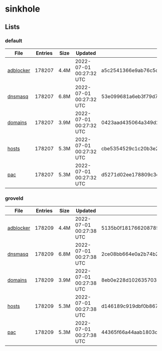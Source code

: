 # sinkhole

## Lists

### default

|File|Entries|Size|Updated|Hash|
|-|-|-|-|-|
|[adblocker](https://raw.githubusercontent.com/groveld/sinkhole/lists/default/adblocker.txt)|178207|4.4M|2022-07-01 00:27:32 UTC|a5c2541366e9ab76c5c1b576299a1bce3de918d3818ce68f275acf3c1d6408f7|
|[dnsmasq](https://raw.githubusercontent.com/groveld/sinkhole/lists/default/dnsmasq.txt)|178207|6.8M|2022-07-01 00:27:32 UTC|53e099681a6eb3f79d7fb356f34dea8c96e61d97ea8443fbedce7be7478d6a39|
|[domains](https://raw.githubusercontent.com/groveld/sinkhole/lists/default/domains.txt)|178207|3.9M|2022-07-01 00:27:32 UTC|0423aad435064a349d227e1f8f49a4c7a5c0ca74b0a654e9537b9cde756d57d3|
|[hosts](https://raw.githubusercontent.com/groveld/sinkhole/lists/default/hosts.txt)|178207|5.3M|2022-07-01 00:27:32 UTC|cbe5354529c1c20b3e2062e884730ab30e38b91255f7a1eecce9b74fd62ed4d6|
|[pac](https://raw.githubusercontent.com/groveld/sinkhole/lists/default/pac.txt)|178207|5.3M|2022-07-01 00:27:32 UTC|d5271d02ee178809c3dec63f1aad2e8aeb1c7d2fc30db767367d7a52bbe0cbc7|

### groveld

|File|Entries|Size|Updated|Hash|
|-|-|-|-|-|
|[adblocker](https://raw.githubusercontent.com/groveld/sinkhole/lists/groveld/adblocker.txt)|178209|4.4M|2022-07-01 00:27:38 UTC|5135b0f1817662087850f6c4dcd65678c9d5445e52c8edc09d4c55963cc1d25d|
|[dnsmasq](https://raw.githubusercontent.com/groveld/sinkhole/lists/groveld/dnsmasq.txt)|178209|6.8M|2022-07-01 00:27:38 UTC|2ce08bb664e0a2b74b20212343ed18edeb8ae35061d20cca5b1540c179778f26|
|[domains](https://raw.githubusercontent.com/groveld/sinkhole/lists/groveld/domains.txt)|178209|3.9M|2022-07-01 00:27:38 UTC|8eb0e228d102635703c05284d4fa630e6ef470c78a6eb37041271cc387204789|
|[hosts](https://raw.githubusercontent.com/groveld/sinkhole/lists/groveld/hosts.txt)|178209|5.3M|2022-07-01 00:27:38 UTC|d146189c919dbf0b867170786d53f9e53c481a5e5cf35ed0daff29f334d77a79|
|[pac](https://raw.githubusercontent.com/groveld/sinkhole/lists/groveld/pac.txt)|178209|5.3M|2022-07-01 00:27:38 UTC|44365f66a44aab1803dc3cd8e828d77d45ae4e8cf6041a6b242ab7b4fa5c109a|
